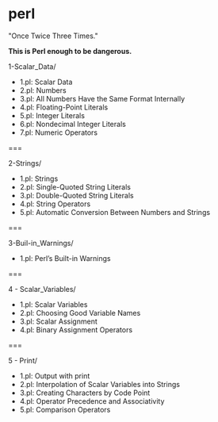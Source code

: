 # perl

"Once Twice Three Times."

**This is Perl enough to be dangerous.**

1-Scalar_Data/

* 1.pl: Scalar Data
* 2.pl: Numbers
* 3.pl: All Numbers Have the Same Format Internally
* 4.pl: Floating-Point Literals
* 5.pl: Integer Literals
* 6.pl: Nondecimal Integer Literals
* 7.pl: Numeric Operators

===

2-Strings/

* 1.pl: Strings
* 2.pl: Single-Quoted String Literals
* 3.pl: Double-Quoted String Literals
* 4.pl: String Operators
* 5.pl: Automatic Conversion Between Numbers and Strings

===

3-Buil-in_Warnings/

* 1.pl: Perl’s Built-in Warnings

===

4 - Scalar_Variables/

* 1.pl: Scalar Variables
* 2.pl: Choosing Good Variable Names
* 3.pl: Scalar Assignment
* 4.pl: Binary Assignment Operators

===

5 - Print/

* 1.pl: Output with print
* 2.pl: Interpolation of Scalar Variables into Strings
* 3.pl: Creating Characters by Code Point
* 4.pl: Operator Precedence and Associativity
* 5.pl: Comparison Operators
